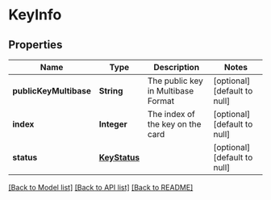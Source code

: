 # KeyInfo

## Properties

| Name                   | Type                          | Description                        | Notes                        |
| ---------------------- | ----------------------------- | ---------------------------------- | ---------------------------- |
| **publicKeyMultibase** | **String**                    | The public key in Multibase Format | [optional] [default to null] |
| **index**              | **Integer**                   | The index of the key on the card   | [optional] [default to null] |
| **status**             | [**KeyStatus**](KeyStatus.md) |                                    | [optional] [default to null] |

[[Back to Model list]](/docs/api/README.md#documentation-for-models) [[Back to API list]](/docs/api/README.md#documentation-for-api-endpoints) [[Back to README]](/README.md)
